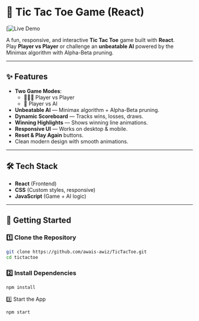 # 🎯 Tic Tac Toe Game (React)


[![Live Demo](https://bucolic-muffin-b58c52.netlify.app/)

A fun, responsive, and interactive **Tic Tac Toe** game built with **React**.  
Play **Player vs Player** or challenge an **unbeatable AI** powered by the Minimax algorithm with Alpha-Beta pruning.

---

## ✨ Features

- **Two Game Modes**:
  - 🧑‍🤝‍🧑 Player vs Player
  - 🤖 Player vs AI
- **Unbeatable AI** — Minimax algorithm + Alpha-Beta pruning.
- **Dynamic Scoreboard** — Tracks wins, losses, draws.
- **Winning Highlights** — Shows winning line animations.
- **Responsive UI** — Works on desktop & mobile.
- **Reset & Play Again** buttons.
- Clean modern design with smooth animations.

---

## 🛠 Tech Stack

- **React** (Frontend)
- **CSS** (Custom styles, responsive)
- **JavaScript** (Game + AI logic)

---

## 🚀 Getting Started

### 1️⃣ Clone the Repository
```bash
git clone https://github.com/awais-awiz/TicTacToe.git
cd tictactoe
```
### 2️⃣ Install Dependencies
```bash
npm install
```
3️⃣ Start the App
```bash
npm start

